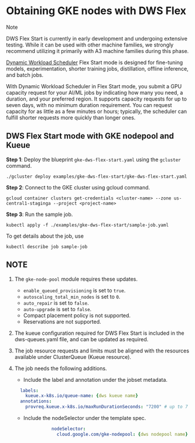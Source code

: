 # Obtaining GKE nodes with DWS Flex

> [!NOTE]
> DWS Flex Start is currently in early development and undergoing extensive testing. While it
> can be used with other machine families, we strongly recommend utilizing it primarily with
> A3 machine families during this phase.

[Dynamic Workload Scheduler](https://cloud.google.com/blog/products/compute/introducing-dynamic-workload-scheduler) Flex Start mode is designed for fine-tuning models, experimentation, shorter training jobs, distillation, offline inference, and batch jobs.

With Dynamic Workload Scheduler in Flex Start mode, you submit a GPU capacity request for your AI/ML jobs by indicating how many you need, a duration, and your preferred region. It supports capacity requests for up to seven days, with no minimum duration requirement. You can request capacity for as little as a few minutes or hours; typically, the scheduler can fulfill shorter requests more quickly than longer ones.

## DWS Flex Start mode with GKE nodepool and Kueue

**Step 1**: Deploy the blueprint `gke-dws-flex-start.yaml` using the `gcluster` command.

```text
./gcluster deploy examples/gke-dws-flex-start/gke-dws-flex-start.yaml
```

**Step 2**: Connect to the GKE cluster using gcloud command.

```text
gcloud container clusters get-credentials <cluster-name> --zone us-central1-staginga --project <project-name>
```

**Step 3**: Run the sample job.

```text
kubectl apply -f ./examples/gke-dws-flex-start/sample-job.yaml
```

To get details about the job, use

```text
kubectl describe job sample-job
```

## NOTE

1. The `gke-node-pool` module requires these updates.

    - `enable_queued_provisioning` is set to `true`.
    - `autoscaling_total_min_nodes` is set to `0`.
    - `auto_repair` is set to `false`.
    - `auto-upgrade` is set to `false`.
    - Compact placement policy is not supported.
    - Reservations are not supported.

1. The kueue configuration required for DWS Flex Start is included in the dws-queues.yaml file, and can be updated as required.

1. The job resource requests and limits must be aligned with the resources available under ClusterQueue (Kueue resource).

1. The job needs the following additions.

    - Include the label and annotation under the jobset metadata.

    ```yaml
      labels:
        kueue.x-k8s.io/queue-name: {dws kueue name}
      annotations:
        provreq.kueue.x-k8s.io/maxRunDurationSeconds: "7200" # up to 7 days.
    ```

    - Include the nodeSelector under the template spec.

    ```yaml
                  nodeSelector:
                    cloud.google.com/gke-nodepool: {dws nodepool name}
    ```
